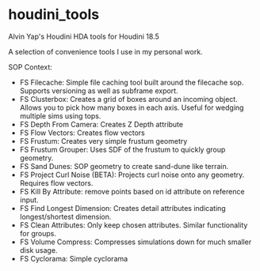 # houdini_tools
Alvin Yap's Houdini HDA tools for Houdini 18.5

A selection of convenience tools I use in my personal work. 

SOP Context:
* FS Filecache: Simple file caching tool built around the filecache sop. Supports versioning as well as subframe export.
* FS Clusterbox: Creates a grid of boxes around an incoming object. Allows you to pick how many boxes in each axis. Useful for wedging multiple sims using tops.
* FS Depth From Camera: Creates Z Depth attribute
* FS Flow Vectors: Creates flow vectors
* FS Frustum: Creates very simple frustum geometry
* FS Frustum Grouper: Uses SDF of the frustum to quickly group geometry.
* FS Sand Dunes: SOP geometry to create sand-dune like terrain. 
* FS Project Curl Noise (BETA): Projects curl noise onto any geometry. Requires flow vectors.
* FS Kill By Attribute: remove points based on id attribute on reference input.
* FS Find Longest Dimension: Creates detail attributes indicating longest/shortest dimension.
* FS Clean Attributes: Only keep chosen attributes. Similar functionality for groups.
* FS Volume Compress: Compresses simulations down for much smaller disk usage.
* FS Cyclorama: Simple cyclorama
